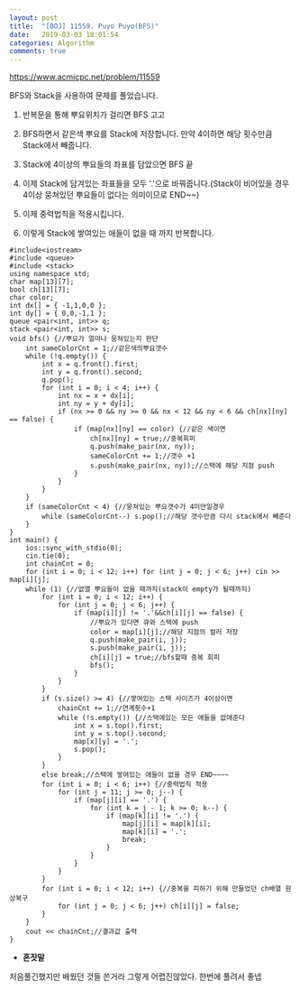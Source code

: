 ```yaml
---
layout: post
title:  "[BOJ] 11559. Puyo Puyo(BFS)"
date:   2019-03-03 18:01:54
categories: Algorithm
comments: true
---
```


https://www.acmicpc.net/problem/11559  

BFS와 Stack을 사용하여 문제를 풀었습니다.  

1. 반복문을 통해 뿌요위치가 걸리면 BFS 고고  

2. BFS하면서 같은색 뿌요를 Stack에 저장합니다. 만약 4이하면 해당 횟수만큼 Stack에서 빼줍니다.  

3. Stack에 4이상의 뿌요들의 좌표를 담았으면 BFS 끝  

4. 이제 Stack에 담겨있는 좌표들을 모두 '.'으로 바꿔줍니다.(Stack이 비어있을 경우 4이상 뭉쳐있던 뿌요들이 없다는 의미이므로 END~~)  

5. 이제 중력법칙을 적용시킵니다.  

6. 이렇게 Stack에 쌓여있는 애들이 없을 때 까지 반복합니다.  

~~~
#include<iostream>
#include <queue>
#include <stack>
using namespace std;
char map[13][7];
bool ch[13][7];
char color;
int dx[] = { -1,1,0,0 };
int dy[] = { 0,0,-1,1 };
queue <pair<int, int>> q;
stack <pair<int, int>> s;
void bfs() {//뿌요가 얼마나 뭉쳐있는지 판단
	int sameColorCnt = 1;//같은색의뿌요갯수
	while (!q.empty()) {
		int x = q.front().first;
		int y = q.front().second;
		q.pop();
		for (int i = 0; i < 4; i++) {
			int nx = x + dx[i];
			int ny = y + dy[i];
			if (nx >= 0 && ny >= 0 && nx < 12 && ny < 6 && ch[nx][ny] == false) {
				if (map[nx][ny] == color) {//같은 색이면
					ch[nx][ny] = true;//중복회피
					q.push(make_pair(nx, ny));
					sameColorCnt += 1;//갯수 +1
					s.push(make_pair(nx, ny));//스택에 해당 지점 push
				}
			}
		}
	}
	if (sameColorCnt < 4) {//뭉쳐있는 뿌요갯수가 4미만일경우
		while (sameColorCnt--) s.pop();//해당 갯수만큼 다시 stack에서 빼준다
	}
}
int main() {
	ios::sync_with_stdio(0);
	cin.tie(0);
	int chainCnt = 0;
	for (int i = 0; i < 12; i++) for (int j = 0; j < 6; j++) cin >> map[i][j];
	while (1) {//없앨 뿌요들이 없을 때까지(stack이 empty가 될때까지)
		for (int i = 0; i < 12; i++) {
			for (int j = 0; j < 6; j++) {
				if (map[i][j] != '.'&&ch[i][j] == false) {
					//뿌요가 있다면 큐와 스택에 push
					color = map[i][j];//해당 지점의 컬러 저장
					q.push(make_pair(i, j));
					s.push(make_pair(i, j));
					ch[i][j] = true;//bfs할때 중복 회피
					bfs();
				}
			}
		}
		if (s.size() >= 4) {//쌓여있는 스택 사이즈가 4이상이면
			chainCnt += 1;//연계횟수+1
			while (!s.empty()) {//스택에있는 모든 애들을 없애준다
				int x = s.top().first;
				int y = s.top().second;
				map[x][y] = '.';
				s.pop();
			}
		}
		else break;//스택에 쌓여있는 애들이 없을 경우 END~~~~
		for (int i = 0; i < 6; i++) {//중력법칙 적용
			for (int j = 11; j >= 0; j--) {
				if (map[j][i] == '.') {
					for (int k = j - 1; k >= 0; k--) {
						if (map[k][i] != '.') {
							map[j][i] = map[k][i];
							map[k][i] = '.';
							break;
						}
					}
				}
			}
		}
		for (int i = 0; i < 12; i++) {//중복을 피하기 위해 만들었던 ch배열 원상복구
			for (int j = 0; j < 6; j++) ch[i][j] = false;
		}
	}
	cout << chainCnt;//결과값 출력
}
~~~

- **혼잣말**

처음풀긴했지만 배웠던 것들 쓴거라 그렇게 어렵진않았다. 한번에 풀려서 좋넵
